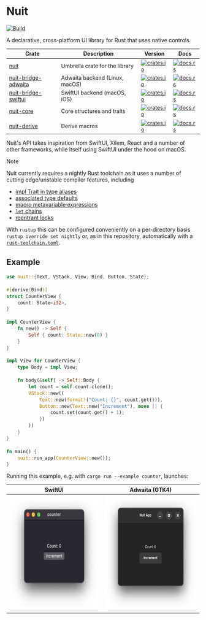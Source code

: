 # Nuit

[![Build](https://github.com/fwcd/nuit/actions/workflows/build.yml/badge.svg)](https://github.com/fwcd/nuit/actions/workflows/build.yml)

A declarative, cross-platform UI library for Rust that uses native controls.

| Crate | Description | Version | Docs |
| - | - | - | - |
| [nuit](./nuit) | Umbrella crate for the library | [![crates.io](https://img.shields.io/crates/v/nuit)](https://crates.io/crates/nuit) | [![docs.rs](https://img.shields.io/docsrs/nuit)](https://docs.rs/nuit) |
| [nuit-bridge-adwaita](./nuit-bridge-adwaita) | Adwaita backend (Linux, macOS) | [![crates.io](https://img.shields.io/crates/v/nuit-bridge-adwaita)](https://crates.io/crates/nuit-bridge-adwaita) | [![docs.rs](https://img.shields.io/docsrs/nuit-bridge-adwaita)](https://docs.rs/nuit-bridge-adwaita) |
| [nuit-bridge-swiftui](./nuit-bridge-swiftui) | SwiftUI backend (macOS, iOS) | [![crates.io](https://img.shields.io/crates/v/nuit-bridge-swiftui)](https://crates.io/crates/nuit-bridge-swiftui) | [![docs.rs](https://img.shields.io/docsrs/nuit-bridge-swiftui)](https://docs.rs/nuit-bridge-swiftui) |
| [nuit-core](./nuit-core) | Core structures and traits | [![crates.io](https://img.shields.io/crates/v/nuit-core)](https://crates.io/crates/nuit-core) | [![docs.rs](https://img.shields.io/docsrs/nuit-core)](https://docs.rs/nuit-core) |
| [nuit-derive](./nuit-derive) | Derive macros | [![crates.io](https://img.shields.io/crates/v/nuit-derive)](https://crates.io/crates/nuit-derive) | [![docs.rs](https://img.shields.io/docsrs/nuit-derive)](https://docs.rs/nuit-derive) |

Nuit's API takes inspiration from SwiftUI, Xilem, React and a number of other frameworks, while itself using SwiftUI under the hood on macOS.

> [!NOTE]
> Nuit currently requires a nightly Rust toolchain as it uses a number of cutting edge/unstable compiler features, including
>
> - [impl Trait in type aliases](https://github.com/rust-lang/rust/issues/63063)
> - [associated type defaults](https://github.com/rust-lang/rust/issues/29661)
> - [macro metavariable expressions](https://github.com/rust-lang/rust/issues/83527)
> - [`let` chains](https://github.com/rust-lang/rust/issues/53667)
> - [reentrant locks](https://github.com/rust-lang/rust/issues/121440)
>
> With `rustup` this can be configured conveniently on a per-directory basis `rustup override set nightly` or, as in this repository, automatically with a [`rust-toolchain.toml`](rust-toolchain.toml).

## Example

```rust
use nuit::{Text, VStack, View, Bind, Button, State};

#[derive(Bind)]
struct CounterView {
    count: State<i32>,
}

impl CounterView {
    fn new() -> Self {
        Self { count: State::new(0) }
    }
}

impl View for CounterView {
    type Body = impl View;

    fn body(&self) -> Self::Body {
        let count = self.count.clone();
        VStack::new((
            Text::new(format!("Count: {}", count.get())),
            Button::new(Text::new("Increment"), move || {
                count.set(count.get() + 1);
            })
        ))
    }
}

fn main() {
    nuit::run_app(CounterView::new());
}
```

Running this example, e.g. with `cargo run --example counter`, launches:

| SwiftUI | Adwaita (GTK4) |
| - | - |
| <img src="screenshots/counter-swiftui.png" height="300"> | <img src="screenshots/counter-adwaita.png" height="300"> |
